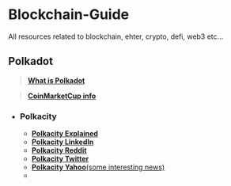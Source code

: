 # Blockchain-Guide
All resources related to blockchain, ehter, crypto, defi, web3 etc...


## Polkadot
  >[**What is Polkadot**](https://www.youtube.com/watch?v=YlAdEQp6ekM)
  
  >[**CoinMarketCup info**](https://coinmarketcap.com/currencies/polkadot-new/)
  - ### Polkacity
    - [**Polkacity Explained**](https://www.youtube.com/watch?v=owispALAhPc&t=453s) 
    - [**Polkacity LinkedIn**](https://www.linkedin.com/company/polka-city/)
    - [**Polkacity Reddit**](https://www.reddit.com/r/polkacity/)
    - [**Polkacity Twitter**](https://twitter.com/polkacity)
    - [**Polkacity Yahoo**(some interesting news)](https://finance.yahoo.com/news/polka-city-entirely-autonomous-contract-205700051.html?guccounter=1&guce_referrer=aHR0cHM6Ly93d3cuZ29vZ2xlLmNvbS8&guce_referrer_sig=AQAAANN-A9gSpmd0YIgeqZHjJCxVgqR6LUctcoHlRSX-RyBgU8T8659mZ69uiv64X0gv5xsNRsO2ahKk56zDJ-972g0DUhQc4KJtf9JPK2F0NizlVSjEfVpb__nPYLXqfXmvCrjlwGXg85rHWjXBlvb0UKFLxYM9HznObaobQsBa_GxO)
    - 
  
